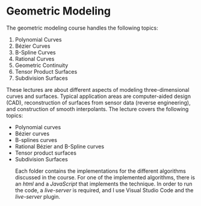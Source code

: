 # Geometric Modeling
The geometric modeling course handles the following topics:

1. Polynomial Curves
2. Bézier Curves
3. B-Spline Curves
4. Rational Curves
5. Geometric Continuity
6. Tensor Product Surfaces
7. Subdivision Surfaces

These lectures are about different aspects of modeling three-dimensional curves and surfaces. Typical application areas are 
computer-aided design (CAD), reconstruction of surfaces from sensor data (reverse engineering), and construction of smooth 
interpolants. The lecture covers the following topics:
            </p>
            <ul>
                <li>Polynomial curves</li>
                <li>Bézier curves</li>
                <li>B-splines curves</li>
                <li>Rational Bézier and B-Spline curves</li>
                <li>Tensor product surfaces</li>
                <li>Subdivision Surfaces</li>

Each folder contains the implementations for the different algorithms discussed in the course. For one of the implemented 
algorithms, there is an *html* and a *JavaScript* that implements the technique. In order to run the code, a *live-server* is 
required, and I use Visual Studio Code and the *live-server* plugin. 